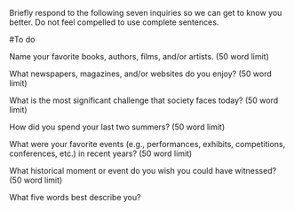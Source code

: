 Briefly respond to the following seven inquiries so we can get to know you better. Do not feel compelled to use complete sentences.

#To do 

Name your favorite books, authors, films, and/or artists. (50 word limit)

What newspapers, magazines, and/or websites do you enjoy? (50 word limit)

What is the most significant challenge that society faces today? (50 word limit)

How did you spend your last two summers? (50 word limit)

What were your favorite events (e.g., performances, exhibits, competitions, conferences, etc.) in recent years? (50 word limit)

What historical moment or event do you wish you could have witnessed? (50 word limit)

What five words best describe you?
